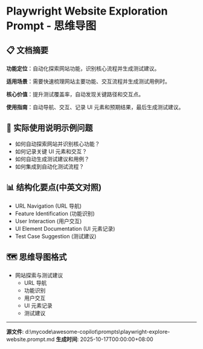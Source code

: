 # Playwright Website Exploration Prompt - 思维导图

## 📋 文档摘要

**功能定位**：自动化探索网站功能，识别核心流程并生成测试建议。

**适用场景**：需要快速梳理网站主要功能、交互流程并生成测试用例时。

**核心价值**：提升测试覆盖率，自动发现关键路径和交互点。

**使用指南**：自动导航、交互、记录 UI 元素和预期结果，最后生成测试建议。

## 🎯 实际使用说明示例问题

- 如何自动探索网站并识别核心功能？
- 如何记录关键 UI 元素和交互？
- 如何自动生成测试建议和用例？
- 如何集成到自动化测试流程？

## 📊 结构化要点(中英文对照)

- URL Navigation (URL 导航)
- Feature Identification (功能识别)
- User Interaction (用户交互)
- UI Element Documentation (UI 元素记录)
- Test Case Suggestion (测试建议)

## 🗺️ 思维导图格式

- 网站探索与测试建议
  - URL 导航
  - 功能识别
  - 用户交互
  - UI 元素记录
  - 测试建议

---
**源文件**: d:\mycode\awesome-copilot\prompts\playwright-explore-website.prompt.md
**生成时间**: 2025-10-17T00:00:00+08:00
